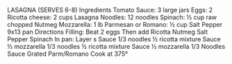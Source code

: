LASAGNA (SERVES 6-8)
Ingredients
Tomato Sauce:  3 large jars
Eggs:  2
Ricotta cheese: 2 cups
Lasagna Noodles:  12 noodles
Spinach:   ½ cup raw chopped
Nutmeg
Mozzarella:  1 lb
Parmesan or Romano:  ½ cup
Salt
Pepper
9x13 pan
Directions
Filling:
Beat 2 eggs
Then add 
Ricotta
Nutmeg
Salt
Pepper
Spinach
In pan:
Layer s
Sauce
1/3 noodles
½ ricotta mixture
Sauce
½ mozzarella
1/3 noodles
½ ricotta mixture
Sauce
½ mozzarella
1/3 Noodles
Sauce
Grated Parm/Romano
Cook at 375°
